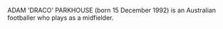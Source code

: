 ADAM 'DRACO' PARKHOUSE (born 15 December 1992) is an Australian footballer who plays as a midfielder.
